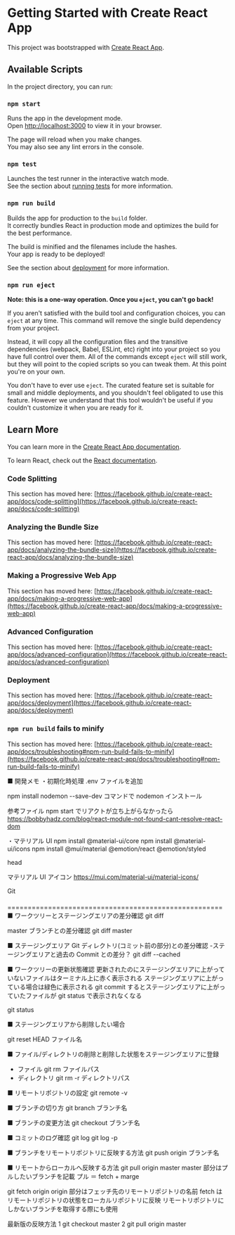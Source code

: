 # Getting Started with Create React App

This project was bootstrapped with [Create React App](https://github.com/facebook/create-react-app).

## Available Scripts

In the project directory, you can run:

### `npm start`

Runs the app in the development mode.\
Open [http://localhost:3000](http://localhost:3000) to view it in your browser.

The page will reload when you make changes.\
You may also see any lint errors in the console.

### `npm test`

Launches the test runner in the interactive watch mode.\
See the section about [running tests](https://facebook.github.io/create-react-app/docs/running-tests) for more information.

### `npm run build`

Builds the app for production to the `build` folder.\
It correctly bundles React in production mode and optimizes the build for the best performance.

The build is minified and the filenames include the hashes.\
Your app is ready to be deployed!

See the section about [deployment](https://facebook.github.io/create-react-app/docs/deployment) for more information.

### `npm run eject`

**Note: this is a one-way operation. Once you `eject`, you can't go back!**

If you aren't satisfied with the build tool and configuration choices, you can `eject` at any time. This command will remove the single build dependency from your project.

Instead, it will copy all the configuration files and the transitive dependencies (webpack, Babel, ESLint, etc) right into your project so you have full control over them. All of the commands except `eject` will still work, but they will point to the copied scripts so you can tweak them. At this point you're on your own.

You don't have to ever use `eject`. The curated feature set is suitable for small and middle deployments, and you shouldn't feel obligated to use this feature. However we understand that this tool wouldn't be useful if you couldn't customize it when you are ready for it.

## Learn More

You can learn more in the [Create React App documentation](https://facebook.github.io/create-react-app/docs/getting-started).

To learn React, check out the [React documentation](https://reactjs.org/).

### Code Splitting

This section has moved here: [https://facebook.github.io/create-react-app/docs/code-splitting](https://facebook.github.io/create-react-app/docs/code-splitting)

### Analyzing the Bundle Size

This section has moved here: [https://facebook.github.io/create-react-app/docs/analyzing-the-bundle-size](https://facebook.github.io/create-react-app/docs/analyzing-the-bundle-size)

### Making a Progressive Web App

This section has moved here: [https://facebook.github.io/create-react-app/docs/making-a-progressive-web-app](https://facebook.github.io/create-react-app/docs/making-a-progressive-web-app)

### Advanced Configuration

This section has moved here: [https://facebook.github.io/create-react-app/docs/advanced-configuration](https://facebook.github.io/create-react-app/docs/advanced-configuration)

### Deployment

This section has moved here: [https://facebook.github.io/create-react-app/docs/deployment](https://facebook.github.io/create-react-app/docs/deployment)

### `npm run build` fails to minify

This section has moved here: [https://facebook.github.io/create-react-app/docs/troubleshooting#npm-run-build-fails-to-minify](https://facebook.github.io/create-react-app/docs/troubleshooting#npm-run-build-fails-to-minify)

■ 開発メモ
・初期化時処理
.env ファイルを追加

npm install nodemon --save-dev
コマンドで nodemon インストール

参考ファイル
npm start でリアクトが立ち上がらなかったら
https://bobbyhadz.com/blog/react-module-not-found-cant-resolve-react-dom

・マテリアル UI
npm install @material-ui/core
npm install @material-ui/icons
npm install @mui/material @emotion/react @emotion/styled

head

<link
  rel="stylesheet"
  href="https://fonts.googleapis.com/css?family=Roboto:300,400,500,700&display=swap"
/>

マテリアル UI アイコン
https://mui.com/material-ui/material-icons/

Git 　=====================================================
■ ワークツリーとステージングエリアの差分確認
git diff

master ブランチとの差分確認
git diff master

■ ステージングエリア Git ディレクトリ(コミット前の部分)との差分確認 -ステージングエリアと過去の Commit との差分？
git diff --cached

■ ワークツリーの更新状態確認
更新されたのにステージングエリアに上がっていないファイルはターミナル上に赤く表示される
ステージングエリアに上がっている場合は緑色に表示される
git commit するとステージングエリアに上がっていたファイルが git status で表示されなくなる

git status

■ ステージングエリアから削除したい場合

git reset HEAD ファイル名

■ ファイル/ディレクトリの削除と削除した状態をステージングエリアに登録

- ファイル
  git rm ファイルパス
- ディレクトリ
  git rm -r ディレクトリパス

■ リモートリポジトリの設定
git remote -v

■ ブランチの切り方
git branch ブランチ名

■ ブランチの変更方法
git checkout ブランチ名

■ コミットのログ確認
git log
git log -p

■ ブランチをリモートリポジトリに反映する方法
git push origin ブランチ名

■ リモートからローカルへ反映する方法
git pull origin master
master 部分はプルしたいブランチを記載
プル ＝ fetch + marge

git fetch origin
origin 部分はフェッチ先のリモートリポジトリの名前
fetch はリモートリポジトリの状態をローカルリポジトリに反映
リモートリポジトリにしかないブランチを取得する際にも使用

最新版の反映方法
1 git checkout master
2 git pull origin master
